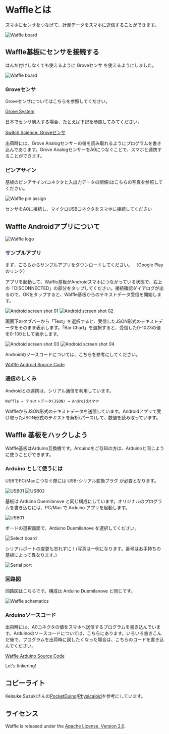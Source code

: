 # Waffleとは
スマホにセンサをつなげて、計測データをスマホに送信することができます。

![Waffle board](img/Waffle_windmill_poster.png)


## Waffle基板にセンサを接続する

はんだ付けしなくても使えるように Groveセンサ を使えるようにしました。

![Waffle board](img/Waffle_board.jpg)

### Groveセンサ
Groveセンサについてはこちらを参照してください。

[Grove System](http://wiki.seeed.cc/Grove_System/)

日本でセンサ購入する場合、たとえば下記を参照してみてください。

[Switch Science: Groveセンサ](https://www.switch-science.com/catalog/list/379/)

出荷時には、Grove Analogセンサーの値を読み取れるようにプログラムを書き込んであります。Grove AnalogセンサーをA0につなぐことで、スマホと連携することができます。

### ピンアサイン
基板のピンアサイン(コネクタと入出力データの関係)はこちらの写真を参照してください。

![Waffle pin assign](img/pin_assign.png)

センサをA0に接続し、マイクロUSBコネクタをスマホに接続してください


## Waffle Androidアプリについて
![Waffle logo](img/web_hi_res_512.png)

### サンプルアプリ
まず、こちらからサンプルアプリをダウンロードしてください。
（Google Playのリンク）

アプリを起動して、Waffle基板がAndroidスマホにつながっている状態で、右上の「DISCONNECTED」の部分をタップしてください。接続確認ダイアログが出るので、OKをタップすると、Waffle基板からのテキストデータ受信を開始します。

![Android screen shot 01](img/screen_shot_01.png)
![Android screen shot 02](img/screen_shot_02.png)

画面下のタブバーから「Text」を選択すると、受信したJSON形式のテキストデータをそのまま表示します。「Bar Chart」を選択すると、受信した0-1023の値を0-100として表示します。

![Android screen shot 03](img/screen_shot_03.png)
![Android screen shot 04](img/screen_shot_04.png)


Androidのソースコードについては、こちらを参考にしてください。

[Waffle Android Source Code](Android/Waffle/)

### 通信のしくみ
Androidとの連携は、シリアル通信を利用しています。

```
Waffle → テキストデータ(JSON) → Androidスマホ
```

WaffleからJSON形式のテキストデータを送信しています。Androidアプリで受け取ったJSON形式のテキストを解析(パース)して、数値を読み取っています。


## Waffle 基板をハックしよう
Waffle基板はArduino互換機です。Arduinoをご存知の方は、Arduinoと同じように使うことができます。

### Arduino として使うには
USBでPC/Macにつなぐ際には USB-シリアル変換プラグ が必要となります。

![USB01](img/usb_01.jpg) 
![USB02](img/usb_02.jpg)

基板は Arduino Duemilanove と同じ構成にしています。オリジナルのプログラムを書き込むには、PC/Mac で Arduino アプリを起動します。

![USB01](img/Arduino_launch.png)

ボードの選択画面で、Arduino Duemilanove を選択してください。

![Select board](img/select_board.png)

シリアルポートの変更も忘れずに！(写真は一例になります。番号はお手持ちの基板によって異なります。)

![Serial port](img/serial_port.png)


### 回路図
回路図はこちらです。構成は Arduino Duemilanove と同じです。

![Waffle schematics](img/schematic.png)

### Arduinoソースコード
出荷時には、A0コネクタの値をスマホへ送信するプログラムを書き込んでいます。Arduinoのソースコードについては、こちらにあります。いろいろ書きこんだ後で、プログラムを出荷時に戻したくなった場合は、こちらのコードを書き込んでください。

[Waffle Arduino Source Code](Arduino/Waffle_Test/)

Let's tinkering!

## コピーライト
Keisuke Suzukiさんの[PocketDuino](http://www.physicaloid.com/product/pocketduino/)/[Physicaloid](https://github.com/ksksue/PhysicaloidLibrary)を参考にしています。


## ライセンス
Waffle is released under the [Apache License, Version 2.0](http://www.apache.org/licenses/LICENSE-2.0).